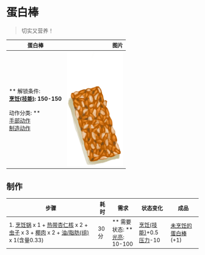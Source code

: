 # 蛋白棒  
> 切实又营养！  
  
  蛋白棒  |   图片   
 ----  |  ----:   
 ** 解锁条件: **<br>[烹饪(技能)](Skill_Cooking.md): 150-150<br><br>** 动作分类: **<br>[手部动作](HandAction.md)<br>[制造动作](CraftAction.md)  |  <img decoding="async" src="Sprite/ProteinBar.png" href="a.md" style="max-width:300px;max-height:300px;">   
  
## 制作  
步骤  |  耗时  |  需求  |  状态变化  |  成品  
----  |  ----  |  ----  |  ----  |  ----  
1. [烹饪锅](CookingPot.md) x 1 + [热带杏仁核](TropicalAlmondKernels.md) x 2 + [虫子](Bugs.md) x 3 + [椰肉](CoconutMeat.md) x 2 + [油/脂肪(组)](GpTag_OilFat.md) x 1(含量0.33)  |  30分  |  ** 需要状态: **<br>[光亮](Light.md): 10-100  |  [烹饪(技能)](Skill_Cooking.md)+0.5<br>[压力](Stress.md)-10  |  [未烹饪的蛋白棒](ProteinBarUncooked.md)(+1)  


<script>document.title="蛋白棒 - 卡牌生存百科 Card Survival Wiki";</script>
